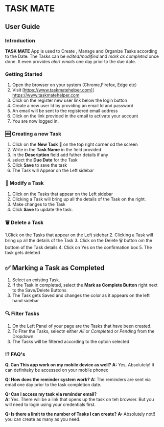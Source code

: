 # TASK MATE

## User Guide 

### Introduction

**TASK MATE** App is used to Create , Manage and Organize Tasks according to the Date.
The Tasks can be *edited/modified* and *mark as completed* once done. It even provides *alert emails* one day prior to the due date.

### Getting Started

1. Open the browser on your system (Chrome,Firefox, Edge etc)
2. Visit [https://www.taskmatehelper.com]( https://www.taskmatehelper.com 
2. Click on the register new user link below the login button
3. Create a new user Id by providing an email Id and password
4. An email will be sent to the registered email address
5. Click on the link provided in the email to activate your account
6. You are now logged in.

### 🆕 Creating a new Task

1. Click on the **New Task** 📃 on the top right corner od the screen
2. Write in the **Task Name** in the field provided
3. In the **Description** field add futher details if any
4. select the **Due Date** for the Task
5. Click **Save**  to save the task
6. The Task will Appear on the Left sidebar

### 📝 Modify a Task 

1. Click on the Tasks that appear on the Left sidebar
2. Clicking a Task will bring up all the details of the Task on the right.
3. Make changes to the Task
4. Click **Save**  to update the task.

### 🗑️ Delete a Task

1.Click on the Tasks that appear on the Left sidebar
2. Clicking a Task will bring up all the details of the Task
3. Click on the Delete 🗑️ button om the bottom of the Task details 
4. Click on Yes on the confirmation box
5. The task gets deleted

## ✅ Marking a Task as Completed

1. Select an existing Task.
2. If the Task in completed, select the **Mark as Complete Button** right next to the Save/Delete Buttons.
3. The Task gets Saved and changes the color as it appears on the left hand sidebar

### 🔍 Filter Tasks

1. On the Left Panel of your page are the Tasks that have been created.
2. To Fiter the Tasks, selectn either  *All* or *Completed* or *Pending* from the Dropdown
3. The Tasks will be filtered according to the optoin selected

### ⁉️ FAQ's 

**Q. Can This app work on my mobile device as well?**
**A:** Yes, Absolutely! It can definiteky be accessed on your mobile phonec

**Q: How does the reminder system work?**
**A:** The reminders are sent via email one day prior to the task completion date.

**Q: Can I access my task via reminder email?**   
**A:** Yes. There will be a link that opens up the task on teh browser. But you will need to login using your credentials first.

**Q: Is there a limit to the number of Tasks I can create?**
**A:** Absolutely not!! you can create as many as you need.
    



